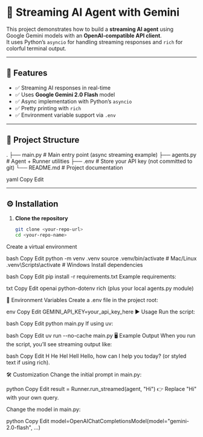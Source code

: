 # 🎥 Streaming AI Agent with Gemini

This project demonstrates how to build a **streaming AI agent** using  
Google Gemini models with an **OpenAI-compatible API client**.  
It uses Python’s `asyncio` for handling streaming responses and `rich` for colorful terminal output.  

---

## 🚀 Features
- ✅ Streaming AI responses in real-time  
- ✅ Uses **Google Gemini 2.0 Flash** model  
- ✅ Async implementation with Python’s `asyncio`  
- ✅ Pretty printing with `rich`  
- ✅ Environment variable support via `.env`  

---

## 📂 Project Structure
.
├── main.py # Main entry point (async streaming example)
├── agents.py # Agent + Runner utilities
├── .env # Store your API key (not committed to git)
└── README.md # Project documentation

yaml
Copy
Edit

---

## ⚙️ Installation

1. **Clone the repository**
   ```bash
   git clone <your-repo-url>
   cd <your-repo-name>
Create a virtual environment

bash
Copy
Edit
python -m venv .venv
source .venv/bin/activate    # Mac/Linux
.venv\Scripts\activate       # Windows
Install dependencies

bash
Copy
Edit
pip install -r requirements.txt
Example requirements:

txt
Copy
Edit
openai
python-dotenv
rich
(plus your local agents.py module)

🔑 Environment Variables
Create a .env file in the project root:

env
Copy
Edit
GEMINI_API_KEY=your_api_key_here
▶️ Usage
Run the script:

bash
Copy
Edit
python main.py
If using uv:

bash
Copy
Edit
uv run --no-cache main.py
🖥️ Example Output
When you run the script, you’ll see streaming output like:

bash
Copy
Edit
H
He
Hel
Hell
Hello, how can I help you today?
(or styled text if using rich).

🛠️ Customization
Change the initial prompt in main.py:

python
Copy
Edit
result = Runner.run_streamed(agent, "Hi")
👉 Replace "Hi" with your own query.

Change the model in main.py:

python
Copy
Edit
model=OpenAIChatCompletionsModel(model="gemini-2.0-flash", ...)
